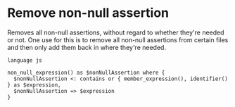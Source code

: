 # Remove non-null assertion

Removes all non-null assertions, without regard to whether they're needed or not. One use for this is to remove all
non-null assertions from certain files and then only add them back in where they're needed.

```grit
language js

non_null_expression() as $nonNullAssertion where {
  $nonNullAssertion <: contains or { member_expression(), identifier() } as $expression,
  $nonNullAssertion => $expression
}
```
